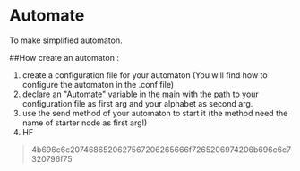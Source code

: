 # Automate
To make simplified automaton.

##How create an automaton : 

1. create a configuration file for your automaton (You will find how to configure the automaton in the .conf file)
1. declare an "Automate" variable in the main with the path to your configuration file as first arg and your alphabet as second arg.
1. use the send method of your automaton to start it (the method need the name of starter node as first arg!)
1. HF

> 4b696c6c2074686520627567206265666f7265206974206b696c6c7320796f75
